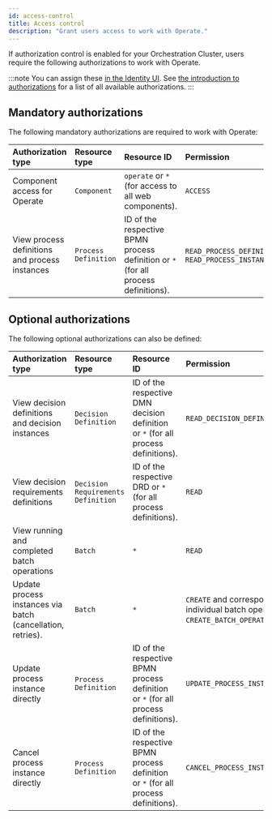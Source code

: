```yaml
---
id: access-control
title: Access control
description: "Grant users access to work with Operate."
---
```


If authorization control is enabled for your Orchestration Cluster, users require the following authorizations to work with Operate.

:::note
You can assign these [in the Identity UI](components/identity/authorization.md#create-an-authorization). See [the introduction to authorizations](components/concepts/access-control/authorizations.md#available-resources) for a list of all available authorizations.
:::

## Mandatory authorizations

The following mandatory authorizations are required to work with Operate:

| Authorization type                             | Resource type        | Resource ID                                                                        | Permission                                         |
| :--------------------------------------------- | :------------------- | :--------------------------------------------------------------------------------- | :------------------------------------------------- |
| Component access for Operate                   | `Component`          | `operate` or `*` (for access to all web components).                               | `ACCESS`                                           |
| View process definitions and process instances | `Process Definition` | ID of the respective BPMN process definition or `*` (for all process definitions). | `READ_PROCESS_DEFINITION`, `READ_PROCESS_INSTANCE` |

## Optional authorizations

The following optional authorizations can also be defined:

| Authorization type                                          | Resource type                      | Resource ID                                                                        | Permission                                                                                                                                 |
| :---------------------------------------------------------- | :--------------------------------- | :--------------------------------------------------------------------------------- | :----------------------------------------------------------------------------------------------------------------------------------------- |
| View decision definitions and decision instances            | `Decision Definition`              | ID of the respective DMN decision definition or `*` (for all process definitions). | `READ_DECISION_DEFINITION`, `READ_DECISION_INSTANCE`                                                                                       |
| View decision requirements definitions                      | `Decision Requirements Definition` | ID of the respective DRD or `*` (for all process definitions).                     | `READ`                                                                                                                                     |
| View running and completed batch operations                 | `Batch`                            | `*`                                                                                | `READ`                                                                                                                                     |
| Update process instances via batch (cancellation, retries). | `Batch`                            | `*`                                                                                | `CREATE` and corresponding permissions for the individual batch operation (for example, `CREATE_BATCH_OPERATION_CANCEL_PROCESS_INSTANCE`). |
| Update process instance directly                            | `Process Definition`               | ID of the respective BPMN process definition or `*` (for all process definitions). | `UPDATE_PROCESS_INSTANCE`                                                                                                                  |
| Cancel process instance directly                            | `Process Definition`               | ID of the respective BPMN process definition or `*` (for all process definitions). | `CANCEL_PROCESS_INSTANCE`                                                                                                                  |
